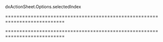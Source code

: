 <!--id-->dxActionSheet.Options.selectedIndex<!--/id-->
===========================================================================
<!--hidden--><!--/hidden-->
===========================================================================

